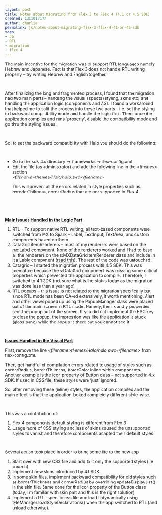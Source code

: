 ```yaml
---
layout: post
title: Notes about Migrating from Flex 3 to Flex 4 (4.1 or 4.5 SDK)
created: 1311017177
author: charlie
permalink: js/notes-about-migrating-flex-3-flex-4-41-or-45-sdk
tags:
- JS
- RTL
- migration
- flex 4
---
```

<p>The main incentive for the migration was to support RTL languages namely Hebrew and Japanese. Fact is that Flex 3 does not handle RTL writing properly &ndash; try writing Hebrew and English together.</p>
<p>&nbsp;</p>
<p>After finalizing the long and fragmented process, I found that the migration had two main parts &ndash; handling the visual aspects (styling, skins etc) and handling the application logic (components and AS). I found a workaround that helped me to split the process into these two parts &ndash; i.e. set the styling to backward compatibility mode and handle the logic first. Then, once the application compiles and runs &lsquo;properly&rsquo;, disable the compatibility mode and go thru the styling issues.</p>
<p>&nbsp;</p>
<p>So, to set the backward compatibility with Halo you should do the following:</p>
<p>&nbsp;</p>
<ul>
    <li>Go to the sdk 4.x directory -&gt; frameworks -&gt; flex-config.xml</li>
    <li>Edit the file (as administrator) and add the following line in the <i>&lt;themes&gt;</i> section<br />
    <i>&lt;filename&gt;themes/Halo/halo.swc&lt;/filename&gt;<br />
    </i></li>
    <p>This will prevent all the errors related to style properties such as borederThikness, cornerRadius that are not supported in Flex 4.</p>
    <p>&nbsp;</p>
</ul>
<p>&nbsp;</p>
<p><b><u>Main Issues Handled in the Logic Part</u></b></p>
<ol>
    <li>RTL - To support native RTL writing, all text-based components were switched from MX to Spark &ndash; Label, TextInput, TextArea, and custom components based on them</li>
    <li>DataGrid itemRenderers &ndash; most of my renderers were based on the mx:Label component. None of the renderers worked and I had to base all the renderers on the s:MXDataGridItemRenderer class and include in it a Lable component (<a href="http://help.adobe.com/en_US/flex/using/WS03d33b8076db57b9-1c32bcb9124deadc3e9-8000.html">read this</a>). The rest of the code was untouched.</li>
    <li>Datagrid &ndash; I started the migration process with 4.5 SDK. This was premature because the s:DataGrid component was missing some critical properties which prevented the application to compile. Therefore, I switched to 4.1 SDK (not sure what is the status today as the migration was done less than a year ago)</li>
    <li>RTL popups &ndash; this issue is not related to the migration specifically but since RTL mode has been QA-ed extensively, it worth mentioning. Alert and other views poped up using the PopupManager class were placed out of the main screen in RTL mode. Namely, their x and y properties sent the popup out of the screen. If you did not implement the ESC key to close the popup, the impression was like the application is stuck (glass pane) while the popup is there but you cannot see it.</li>
</ol>
<p>&nbsp;</p>
<p><b><u>Issues Handled in the Visual Part</u></b></p>
<p>First, remove the line <i>&lt;filename&gt;themes/Halo/halo.swc&lt;/filename&gt;</i> from flex-config.xml.</p>
<p>Then, get handful of compilation errors related to usage of styles such as cornerRadius, borderThikness, borerColor inline within components. Another example is the icon property of Button class &ndash; not supported in 4.x SDK. If used in CSS file, these styles were &lsquo;just&rsquo; ignored.</p>
<p>So, after removing these (inline) styles, the application compiled and the main effect is that the application looked completely different style-wise.</p>
<p>&nbsp;</p>
<p>This was a contribution of:</p>
<ol>
    <li>Flex 4 components default styling is different from Flex 3</li>
    <li>Usage more of CSS styling and less of skins caused the unsupported styles to vanish and therefore components adapted their default styles</li>
</ol>
<p>&nbsp;</p>
<p>Several action took place in order to bring some life to the new app</p>
<ol>
    <li>Start over with new CSS file and add to it only the supported styles (i.e. clean it)</li>
    <li>Implement new skins introduced by 4.1 SDK</li>
    <li>In some skin files, implement backward compatibility for old styles such as borderThickness and cornerRadius by overriding updateDisplayList() in the skin file. Same done for the icon property of the Button class (today, I&rsquo;m familiar with skin part and this is the right solution)</li>
    <li>Implement a RTL-specific css file and load it dynamically using tyleManager.loadStyleDeclarations() when the app switched to RTL (and unload otherwise).</li>
</ol>
